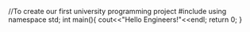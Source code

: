 //To create our first university programming project 
#include<iostream>
using namespace std;
int main(){
cout<<"Hello Engineers!"<<endl;
return 0;
}

